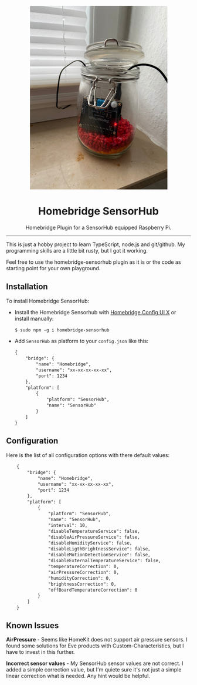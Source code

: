 
<p align="center">
  <img src="RaspiJar.png" height="500px">  
</p>

<span align="center">

# Homebridge SensorHub
Homebridge Plugin for a SensorHub equipped Raspberry Pi.
<hr>
</span>

This is just a hobby project to learn TypeScript, node.js and git/github.
My programming skills are a little bit rusty, but I got it working.

Feel free to use the homebridge-sensorhub plugin as it is or the code as starting point for your own playground.

## Installation
To install Homebridge SensorHub:
- Install the Homebridge Sensorhub with [Homebridge Config UI X](https://www.npmjs.com/package/homebridge-config-ui-x) or install manually:
  ```
  $ sudo npm -g i homebridge-sensorhub
  ```

- Add `SensorHub` as platform to your `config.json` like this:

    ```
    {
        "bridge": {
            "name": "Homebridge",
            "username": "xx-xx-xx-xx-xx",
            "port": 1234
        },
        "platform": [
            {
                "platform": "SensorHub",
                "name": "SensorHub"
            }
        ]
    }
    ```
## Configuration
Here is the list of all configuration options with there default values:
```
    {
        "bridge": {
            "name": "Homebridge",
            "username": "xx-xx-xx-xx-xx",
            "port": 1234
        },
        "platform": [
            {
                "platform": "SensorHub",
                "name": "SensorHub",
                "interval": 10,
                "disableTemperatureService": false,
                "disableAirPressureService": false,
                "disableHumidityService": false,
                "disableLigthBrightnessService": false,
                "disableMotionDetectionService": false,
                "disableExternalTemperatureService": false,
                "temperatureCorrection": 0,
                "airPressureCorrection": 0,
                "humidityCorrection": 0,
                "brightnessCorrection": 0,
                "offBoardTemperatureCorrection": 0
            }
        ]
    }
```

## Known Issues
**AirPressure** - Seems like HomeKit does not support air pressure sensors. I found some solutions for Eve products with Custom-Characteristics, but I have to invest in this further.

**Incorrect sensor values** - My SensorHub sensor values are not correct. I added a simple correction value, but I'm quiete sure it's not just a simple linear correction what is needed. Any hint would be helpful. 
